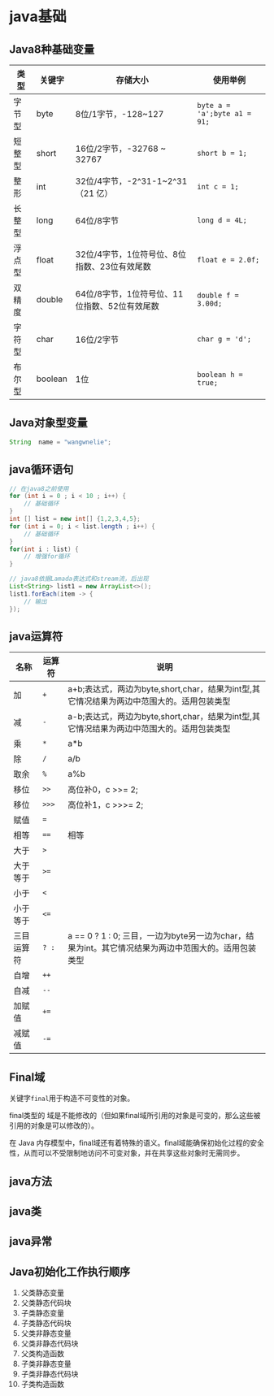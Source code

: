 # java基础


## Java8种基础变量

|类型|关键字|存储大小|使用举例|
|--|--|--|--|
|字节型|byte|8位/1字节，-128~127|`byte a = 'a';byte a1 = 91;`|
|短整型|short|16位/2字节，-32768 ~ 32767|`short b = 1;`|
|整形|int|32位/4字节，-2^31-1~2^31  （21 亿）|`int c = 1;`|
|长整型|long|64位/8字节|`long d = 4L;`|
|浮点型|float|32位/4字节，1位符号位、8位指数、23位有效尾数|`float e = 2.0f;`|
|双精度|double|64位/8字节，1位符号位、11位指数、52位有效尾数|`double f = 3.00d;`|
|字符型|char|16位/2字节|`char g = 'd';`|
|布尔型|boolean|1位|`boolean h = true;`|

## Java对象型变量
```java
String  name = "wangwnelie";
```

## java循环语句
```java
// 在java8之前使用
for (int i = 0 ; i < 10 ; i++) {
    // 基础循环
}
int [] list = new int[] {1,2,3,4,5};
for (int i = 0; i < list.length ; i++) {
    // 基础循环
}
for(int i : list) {
    // 增强for循环
}

// java8依据Lamada表达式和stream流，后出现
List<String> list1 = new ArrayList<>();
list1.forEach(item -> {
    // 输出
});
```

## java运算符
|名称|运算符|说明|
|--|--|--|
|加|`+`|a+b;表达式，两边为byte,short,char，结果为int型,其它情况结果为两边中范围大的。适用包装类型|
|减|`-`|a-b;表达式，两边为byte,short,char，结果为int型,其它情况结果为两边中范围大的。适用包装类型|
|乘|`*`|a*b|
|除|`/`|a/b|
|取余|`%`|a%b|
|移位|`>>`|高位补0，c >>= 2;|
|移位|`>>>`|高位补1，c >>>= 2;|
|赋值|`=`||
|相等|`==`|相等|
|大于|`>`||
|大于等于|`>=`||
|小于|`<`||
|小于等于|`<=`||
|三目运算符|`? : `|a == 0 ? 1 : 0;  三目，一边为byte另一边为char，结果为int。其它情况结果为两边中范围大的。适用包装类型|
|自增|`++`||
|自减|`--`||
|加赋值|`+=`||
|减赋值|`-=`||
## Final域

关键字`final`用于构造不可变性的对象。

final类型的 域是不能修改的（但如果final域所引用的对象是可变的，那么这些被引用的对象是可以修改的）。

在 Java 内存模型中，final域还有着特殊的语义。final域能确保初始化过程的安全性，从而可以不受限制地访问不可变对象，并在共享这些对象时无需同步。

## java方法

## java类

## java异常

## Java初始化工作执行顺序
1. 父类静态变量
2. 父类静态代码块
3. 子类静态变量
4. 子类静态代码块
5. 父类非静态变量
6. 父类非静态代码块
7. 父类构造函数
8. 子类非静态变量
9. 子类非静态代码块
10. 子类构造函数